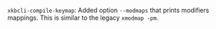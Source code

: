 `xkbcli-compile-keymap`: Added option `--modmaps` that prints modifiers mappings.
This is similar to the legacy `xmodmap -pm`.
